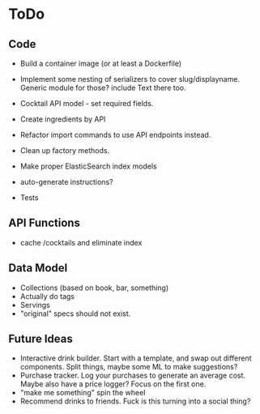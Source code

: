 ToDo
====

Code
----
* Build a container image (or at least a Dockerfile)
* Implement some nesting of serializers to cover slug/displayname. Generic module for those? include Text there too.
* Cocktail API model - set required fields.
* Create ingredients by API
* Refactor import commands to use API endpoints instead.
* Clean up factory methods.

* Make proper ElasticSearch index models
* auto-generate instructions?
* Tests 

API Functions
-------------
* cache /cocktails and eliminate index

Data Model
----------
* Collections (based on book, bar, something)
* Actually do tags
* Servings
* "original" specs should not exist.

Future Ideas
------------
* Interactive drink builder. Start with a template, and swap out different
  components. Split things, maybe some ML to make suggestions?
* Purchase tracker. Log your purchases to generate an average cost. Maybe
  also have a price logger? Focus on the first one.
* "make me something" spin the wheel
* Recommend drinks to friends. Fuck is this turning into a social thing?